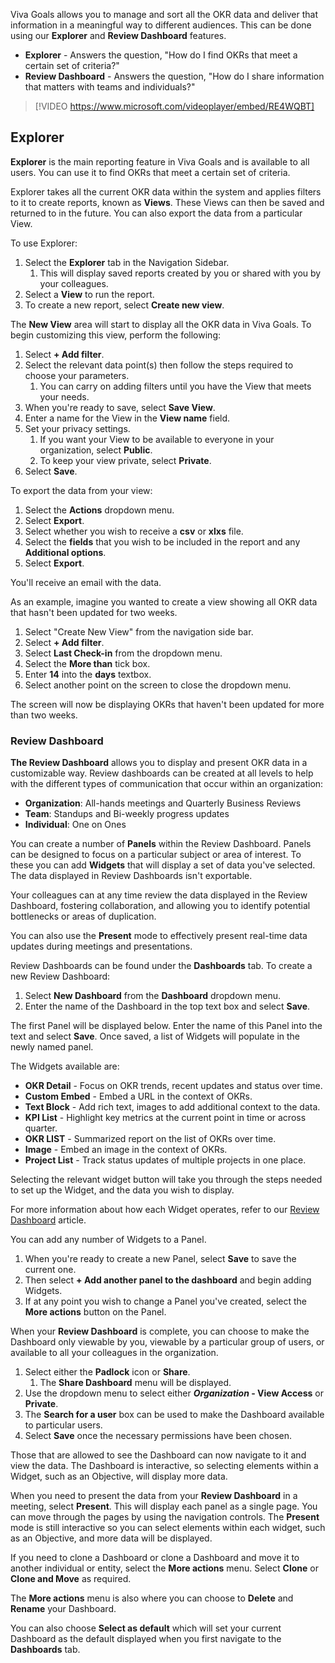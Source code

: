 Viva Goals allows you to manage and sort all the OKR data and deliver that information in a meaningful way to different audiences. This can be done using our **Explorer** and **Review Dashboard** features.

- **Explorer** - Answers the question, "How do I find OKRs that meet a certain set of criteria?"
- **Review Dashboard** - Answers the question, "How do I share information that matters with teams and individuals?"

> [!VIDEO https://www.microsoft.com/videoplayer/embed/RE4WQBT]

## Explorer

**Explorer** is the main reporting feature in Viva Goals and is available to all users. You can use it to find OKRs that meet a certain set of criteria.

Explorer takes all the current OKR data within the system and applies filters to it to create reports, known as **Views**. These Views can then be saved and returned to in the future. You can also export the data from a particular View.

To use Explorer:

1. Select the **Explorer** tab in the Navigation Sidebar.
    1. This will display saved reports created by you or shared with you by your colleagues.
1. Select a **View** to run the report.
1. To create a new report, select **Create new view**.

The **New View** area will start to display all the OKR data in Viva Goals. To begin customizing this view, perform the following:

1. Select **+ Add filter**.
1. Select the relevant data point(s) then follow the steps required to choose your parameters.
    1. You can carry on adding filters until you have the View that meets your needs.
1. When you're ready to save, select **Save View**.
1. Enter a name for the View in the **View name** field.
1. Set your privacy settings.
    1. If you want your View to be available to everyone in your organization, select **Public**.
    1. To keep your view private, select **Private**.
1. Select **Save**.

To export the data from your view:

1. Select the **Actions** dropdown menu.
1. Select **Export**.
1. Select whether you wish to receive a **csv** or **xlxs** file.
1. Select the **fields** that you wish to be included in the report and any **Additional options**.
1. Select **Export**.

You'll receive an email with the data.

As an example, imagine you wanted to create a view showing all OKR data that hasn't been updated for two weeks.

1. Select "Create New View" from the navigation side bar.
1. Select **+ Add filter**.
1. Select **Last Check-in** from the dropdown menu.
1. Select the **More than** tick box.
1. Enter **14** into the **days** textbox.
1. Select another point on the screen to close the dropdown menu.

The screen will now be displaying OKRs that haven't been updated for more than two weeks.

### Review Dashboard

**The Review Dashboard** allows you to display and present OKR data in a customizable way. Review dashboards can be created at all levels to help with the different types of communication that occur within an organization:

- **Organization**: All-hands meetings and Quarterly Business Reviews
- **Team**: Standups and Bi-weekly progress updates
- **Individual**: One on Ones

You can create a number of **Panels** within the Review Dashboard. Panels can be designed to focus on a particular subject or area of interest. To these you can add **Widgets** that will display a set of data you've selected. The data displayed in Review Dashboards isn't exportable.

Your colleagues can at any time review the data displayed in the Review Dashboard, fostering collaboration, and allowing you to identify potential bottlenecks or areas of duplication.

You can also use the **Present** mode to effectively present real-time data updates during meetings and presentations.

Review Dashboards can be found under the **Dashboards** tab. To create a new Review Dashboard:

1. Select **New Dashboard** from the **Dashboard** dropdown menu.
1. Enter the name of the Dashboard in the top text box and select **Save**.

The first Panel will be displayed below. Enter the name of this Panel into the text and select **Save**. Once saved, a list of Widgets will populate in the newly named panel.

The Widgets available are:

- **OKR Detail** - Focus on OKR trends, recent updates and status over time.
- **Custom Embed** - Embed a URL in the context of OKRs.
- **Text Block** - Add rich text, images to add additional context to the data.
- **KPI List** - Highlight key metrics at the current point in time or across quarter.
- **OKR LIST** - Summarized report on the list of OKRs over time.
- **Image** - Embed an image in the context of OKRs.
- **Project List** - Track status updates of multiple projects in one place.

Selecting the relevant widget button will take you through the steps needed to set up the Widget, and the data you wish to display.

For more information about how each Widget operates, refer to our [Review Dashboard](/viva/goals/review-dashboard) article.

You can add any number of Widgets to a Panel.

1. When you're ready to create a new Panel, select **Save** to save the current one.
1. Then select **+ Add another panel to the dashboard** and begin adding Widgets.
1. If at any point you wish to change a Panel you've created, select the **More actions** button on the Panel.

When your **Review Dashboard** is complete, you can choose to make the Dashboard only viewable by you, viewable by a particular group of users, or available to all your colleagues in the organization.

1. Select either the **Padlock** icon or **Share**.
    1. The **Share Dashboard** menu will be displayed.
1. Use the dropdown menu to select either ***Organization* - View Access** or **Private**.
1. The **Search for a user** box can be used to make the Dashboard available to particular users.
1. Select **Save** once the necessary permissions have been chosen.

Those that are allowed to see the Dashboard can now navigate to it and view the data. The Dashboard is interactive, so selecting elements within a Widget, such as an Objective, will display more data.

When you need to present the data from your **Review Dashboard** in a meeting, select **Present**. This will display each panel as a single page. You can move through the pages by using the navigation controls. The **Present** mode is still interactive so you can select elements within each widget, such as an Objective, and more data will be displayed.

If you need to clone a Dashboard or clone a Dashboard and move it to another individual or entity, select the **More actions** menu. Select **Clone** or **Clone and Move** as required.

The **More actions** menu is also where you can choose to **Delete** and **Rename** your Dashboard.

You can also choose **Select as default** which will set your current Dashboard as the default displayed when you first navigate to the **Dashboards** tab.
